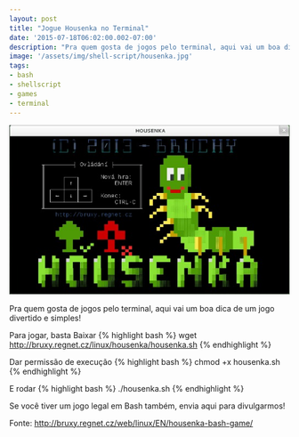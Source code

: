 ```yaml
---
layout: post
title: "Jogue Housenka no Terminal"
date: '2015-07-18T06:02:00.002-07:00'
description: "Pra quem gosta de jogos pelo terminal, aqui vai um boa dica de um jogo divertido e simples!"
image: '/assets/img/shell-script/housenka.jpg'
tags:
- bash
- shellscript
- games
- terminal
---
```

![Jogue Housenka no Terminal](/assets/img/shell-script/housenka.jpg "Jogue Housenka no Terminal")

Pra quem gosta de jogos pelo terminal, aqui vai um boa dica de um jogo divertido e simples! 

Para jogar, basta Baixar
{% highlight bash %}
wget http://bruxy.regnet.cz/linux/housenka/housenka.sh 
{% endhighlight %}

Dar permissão de execução
{% highlight bash %}
chmod +x housenka.sh 
{% endhighlight %}

E rodar
{% highlight bash %}
./housenka.sh 
{% endhighlight %} 

Se você tiver um jogo legal em Bash também, envia aqui para divulgarmos! 

Fonte: http://bruxy.regnet.cz/web/linux/EN/housenka-bash-game/

<script async src="https://pagead2.googlesyndication.com/pagead/js/adsbygoogle.js"></script>

<!-- Informat -->
<ins class="adsbygoogle"
 style="display:block"
 data-ad-client="ca-pub-2838251107855362"
 data-ad-slot="2327980059"
 data-ad-format="auto"
 data-full-width-responsive="true"></ins>

<script>
(adsbygoogle = window.adsbygoogle || []).push({});
</script>

